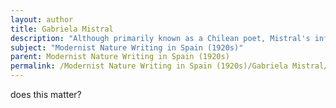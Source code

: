 ```yaml
---
layout: author
title: Gabriela Mistral
description: "Although primarily known as a Chilean poet, Mistral's influence during the 1920s extended to Spain, where her nature-themed poetry resonated with modernist writers, emphasizing the beauty and richness of the natural world."
subject: "Modernist Nature Writing in Spain (1920s)"
parent: Modernist Nature Writing in Spain (1920s)
permalink: /Modernist Nature Writing in Spain (1920s)/Gabriela Mistral/
---
```


does this matter?
